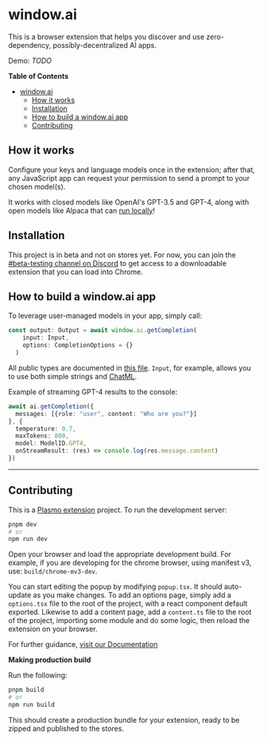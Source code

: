 # window.ai

This is a browser extension that helps you discover and use zero-dependency, possibly-decentralized AI apps.

Demo: *TODO*

**Table of Contents**

- [window.ai](#windowai)
  - [How it works](#how-it-works)
  - [Installation](#installation)
  - [How to build a window.ai app](#how-to-build-a-windowai-app)
  - [Contributing](#contributing)

## How it works

Configure your keys and language models once in the extension; after that, any JavaScript app can request your permission to send a prompt to your chosen model(s).

It works with closed models like OpenAI's GPT-3.5 and GPT-4, along with open models like Alpaca that can [run locally](https://github.com/alexanderatallah/Alpaca-Turbo/blob/main/api.py)!

## Installation

This project is in beta and not on stores yet. For now, you can join the [#beta-testing channel on Discord](https://discord.gg/KBPhAPEJNj) to get access to a downloadable extension that you can load into Chrome.

## How to build a window.ai app

To leverage user-managed models in your app, simply call:

```ts
const output: Output = await window.ai.getCompletion(
    input: Input,
    options: CompletionOptions = {}
  )
```

All public types are documented in [this file](/src/public-interface.ts). `Input`, for example, allows you to use both simple strings and [ChatML](https://github.com/openai/openai-python/blob/main/chatml.md).

Example of streaming GPT-4 results to the console:

```ts
await ai.getCompletion({
  messages: [{role: "user", content: "Who are you?"}]
}, {
  temperature: 0.7,
  maxTokens: 800,
  model: ModelID.GPT4,
  onStreamResult: (res) => console.log(res.message.content)
})
```

---

## Contributing

This is a [Plasmo extension](https://docs.plasmo.com/) project. To run the development server:

```bash
pnpm dev
# or
npm run dev
```

Open your browser and load the appropriate development build. For example, if you are developing for the chrome browser, using manifest v3, use: `build/chrome-mv3-dev`.

You can start editing the popup by modifying `popup.tsx`. It should auto-update as you make changes. To add an options page, simply add a `options.tsx` file to the root of the project, with a react component default exported. Likewise to add a content page, add a `content.ts` file to the root of the project, importing some module and do some logic, then reload the extension on your browser.

For further guidance, [visit our Documentation](https://docs.plasmo.com/)

**Making production build**

Run the following:

```bash
pnpm build
# or
npm run build
```

This should create a production bundle for your extension, ready to be zipped and published to the stores.
